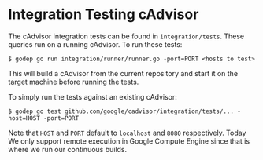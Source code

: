# Integration Testing cAdvisor

The cAdvisor integration tests can be found in `integration/tests`. These queries run on a running cAdvisor. To run these tests:

```
$ godep go run integration/runner/runner.go -port=PORT <hosts to test>
```

This will build a cAdvisor from the current repository and start it on the target machine before running the tests.

To simply run the tests against an existing cAdvisor:

```
$ godep go test github.com/google/cadvisor/integration/tests/... -host=HOST -port=PORT
```

Note that `HOST` and `PORT` default to `localhost` and `8080` respectively.
Today We only support remote execution in Google Compute Engine since that is where we run our continuous builds.
